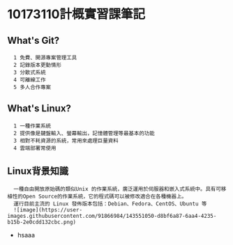 # 10173110計概實習課筆記
## What's Git?
      1 免費、開源專案管理工具
      2 記錄版本更動情形
      3 分散式系統
      4 可離線工作
      5 多人合作專案

## What's Linux?
      1 一種作業系統
      2 提供像是鍵盤輸入、螢幕輸出，記憶體管理等最基本的功能
      3 相對不耗資源的系統，常用來處理巨量資料
      4 雲端部署常使用
## Linux背景知識
      一種自由開放原始碼的類似Unix 的作業系統，廣泛運用於伺服器和嵌入式系統中。具有可移植性的Open Source的作業系統，它的程式碼可以被修改適合在各種機器上。
      運行目前主流的 Linux 發佈版本包括：Debian、Fedora、CentOS、Ubuntu 等
      ![image](https://user-images.githubusercontent.com/91866984/143551050-d8bf6a87-6aa4-4235-b15b-2e0cdd132cbc.png)
* hsaaa
